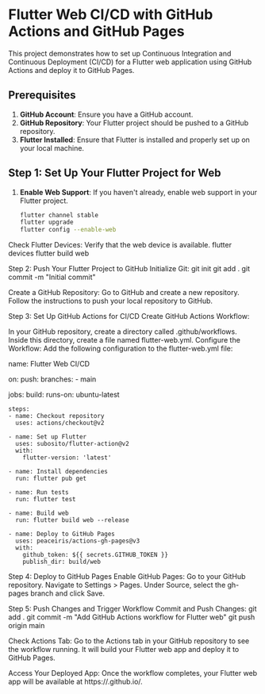 # Flutter Web CI/CD with GitHub Actions and GitHub Pages

This project demonstrates how to set up Continuous Integration and Continuous Deployment (CI/CD) for a Flutter web application using GitHub Actions and deploy it to GitHub Pages.

## Prerequisites

1. **GitHub Account**: Ensure you have a GitHub account.
2. **GitHub Repository**: Your Flutter project should be pushed to a GitHub repository.
3. **Flutter Installed**: Ensure that Flutter is installed and properly set up on your local machine.

## Step 1: Set Up Your Flutter Project for Web

1. **Enable Web Support**: If you haven't already, enable web support in your Flutter project.
   ```sh
   flutter channel stable
   flutter upgrade
   flutter config --enable-web

   
Check Flutter Devices: Verify that the web device is available.
flutter devices
flutter build web


Step 2: Push Your Flutter Project to GitHub
Initialize Git:
git init
git add .
git commit -m "Initial commit"

Create a GitHub Repository: Go to GitHub and create a new repository. Follow the instructions to push your local repository to GitHub.

Step 3: Set Up GitHub Actions for CI/CD
Create GitHub Actions Workflow:

In your GitHub repository, create a directory called .github/workflows.
Inside this directory, create a file named flutter-web.yml.
Configure the Workflow: Add the following configuration to the flutter-web.yml file:

name: Flutter Web CI/CD

on:
  push:
    branches:
      - main

jobs:
  build:
    runs-on: ubuntu-latest

    steps:
    - name: Checkout repository
      uses: actions/checkout@v2

    - name: Set up Flutter
      uses: subosito/flutter-action@v2
      with:
        flutter-version: 'latest'

    - name: Install dependencies
      run: flutter pub get

    - name: Run tests
      run: flutter test

    - name: Build web
      run: flutter build web --release

    - name: Deploy to GitHub Pages
      uses: peaceiris/actions-gh-pages@v3
      with:
        github_token: ${{ secrets.GITHUB_TOKEN }}
        publish_dir: build/web


Step 4: Deploy to GitHub Pages
Enable GitHub Pages:
Go to your GitHub repository.
Navigate to Settings > Pages.
Under Source, select the gh-pages branch and click Save.

Step 5: Push Changes and Trigger Workflow
Commit and Push Changes:
git add .
git commit -m "Add GitHub Actions workflow for Flutter web"
git push origin main


Check Actions Tab: Go to the Actions tab in your GitHub repository to see the workflow running. It will build your Flutter web app and deploy it to GitHub Pages.

Access Your Deployed App: Once the workflow completes, your Flutter web app will be available at https://<username>.github.io/<repository>.





